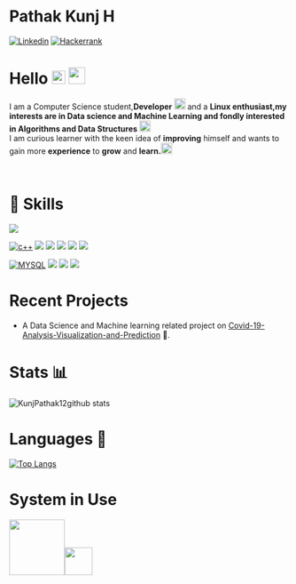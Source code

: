 # Pathak Kunj H
[![Linkedin](https://img.shields.io/badge/linkedin-%230077B5.svg?&style=for-the-badge&logo=linkedin&logoColor=white)](https://www.linkedin.com/in/kunj-pathak-0b12b1a3)
[![Hackerrank](https://img.shields.io/badge/-Hackerrank-2EC866?style=for-the-badge&logo=HackerRank&logoColor=white)](https://www.hackerrank.com/Kunj_Pathak)
# Hello&nbsp;<img src="https://github.com/TheDudeThatCode/TheDudeThatCode/blob/master/Assets/Earth.gif" width="24px"> <img src="https://github.com/TheDudeThatCode/TheDudeThatCode/blob/master/Assets/Mario_Hello_Big.gif" width="30px">

<p>
    I am a Computer Science student,<b>Developer</b> <img src="https://c.tenor.com/NCRHhqkXrJYAAAAi/programmers-go-internet.gif" width="20px"> and a <b>Linux enthusiast,my interests are in Data science and Machine Learning and fondly interested in Algorithms and Data Structures</b>&nbsp;<img src="https://c.tenor.com/5IWFYb4D1WMAAAAi/swan_hack-dab.gif" width="20px"><br>I am curious learner with the keen idea of <b>improving</b> himself and wants to gain more <b>experience</b> to <b>grow</b> and <b>learn.</b><img src="https://c.tenor.com/27kP4pPliZwAAAAi/rocket-fly.gif" width="20px">  
</p>
<br>

# 🚀 Skills 
<img src="https://img.shields.io/badge/C-00599C?style=for-the-badge&logo=c&logoColor=white"/>

[![c++](https://img.shields.io/badge/c++%20-%2300599C.svg?&style=for-the-badge&logo=c%2B%2B&logoColor=white)](https://github.com/KunjPathak12/)
<img src="https://img.shields.io/badge/python%20-%2314354C.svg?&style=for-the-badge&logo=python&logoColor=white"/>
<img src="https://img.shields.io/badge/Pandas-2C2D72?style=for-the-badge&logo=pandas&logoColor=white"/>
<img src="https://img.shields.io/badge/Numpy-777BB4?style=for-the-badge&logo=numpy&logoColor=white"/>
<img src="https://img.shields.io/badge/scikit_learn-F7931E?style=for-the-badge&logo=scikit-learn&logoColor=white"/>
<img src="https://img.shields.io/badge/Plotly-239120?style=for-the-badge&logo=plotly&logoColor=white"/>

[![MYSQL](https://img.shields.io/badge/mysql-%2300f.svg?&style=for-the-badge&logo=mysql&logoColor=white)](https://github.com/KunjPathak12/)
<img src="https://img.shields.io/badge/javascript%20-%23323330.svg?&style=for-the-badge&logo=javascript&logoColor=%23F7DF1E"/>
<img src="https://img.shields.io/badge/HTML5-E34F26?style=for-the-badge&logo=html5&logoColor=white"/>
<img src="https://img.shields.io/badge/CSS3-1572B6?style=for-the-badge&logo=css3&logoColor=white"/>

# Recent Projects
- A Data Science and Machine learning related project on [Covid-19-Analysis-Visualization-and-Prediction](https://github.com/KunjPathak12/Covid-19-Analysis-Visualization-and-Prediction.git) 🦠.
# Stats 📊
![KunjPathak12github stats](https://github-readme-stats.vercel.app/api?username=KunjPathak12&show_icons=true&hide_border=true)
# Languages 📕
[![Top Langs](https://github-readme-stats.vercel.app/api/top-langs/?username=KunjPathak12&layout=compact)](https://github.com/KunjPathak12/github-readme-stats)
# System in Use
  <img src="https://img.shields.io/badge/Arch_Linux-1793D1?style=for-the-badge&logo=arch-linux&logoColor=white" width="100px"/><img src="https://c.tenor.com/5IWFYb4D1WMAAAAi/swan_hack-dab.gif" width="50px"> 
